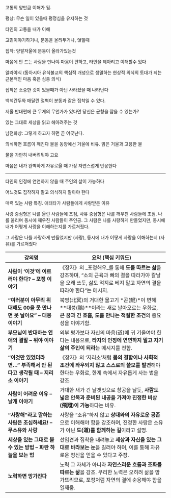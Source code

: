 고통의 양만큼 이해가 됨.

평상: 무슨 일이 있을때 평정심을 유지하는 것

타인의 고통을 내가 이해

고민이야기하거나, 분동을 올려두거나, 얹힐때

집착: 양팔저울에 분동이 올라가있는것

마음에 안 드는 사람을 만나야 마음이 편하고, 타인을 헤아리고 이해할수 있다


알라야식 (동아시아 유식불교의 핵심적 개녕으로 생멸하는 현상적 의식의 토대가 되는 근본적인 마음 혹은 심층 의식)

집착은 소중한 것이 있을때가 아닌 사라졌을 때 나타난다

백척간두와 매달린 절벽이 분동과 같은 집착일 수 있다.

저울 반대편에 큰 무게의 무언가가 있다면 당신은 균형을 잡을 수 있는가?

있는 그대로 세상을 읽고 헤아려주는 것

남전화상: 그렇게 하고자 하면 곧 어긋난다.

의식하면 흐름이 깨진다
물을 동양에선 거울에 비유. 맑은 거울과 고용한 물

물을 가만히 내버려둬야 고요

마음은 내가 완벽하게 자유로울 때 가장 자연스럽게 반응한다

---

타인의 인정에 연연하지 않을 때 주인의 삶이 가능하다

어느것도 집착하지 말고 의식하지 말아야 한다

매력 있는 사람 특징. 애태타가  사람들에게 사랑받은 이유

사랑 중심형은 나를 울린 사람들에 초점, 사유 중심형은 나를 깨우친 사람들에 초점.
나를 울리며 동시에 깨우친 사람들이 주인공. 그 사람은 나를 사랑하게 만들었지만, 동시에 내가 어떻게 사랑을 이해하는지를 가르쳐줬다.

그 사람은 나를 사랑하게 만들었지만 (사랑), 동시에 내가 어떻게 사랑을 이해하는지 (사유)를 가르쳐줬다

| 강의명                                          | 요약 (핵심 키워드)                                                                                          |
| -------------------------------------------- | ---------------------------------------------------------------------------------------------------- |
| **사람이 ‘이것’에 이르러야 한다? – 포정 이야기**              | 《장자》의 _포정해우_를 통해 **도를 따르는 삶**을 강조하며, “소의 근육과 뼈의 결을 따라가야 칼날을 오래 쓰듯, 삶도 억지로 베지 말고 자연의 결을 따라야 한다”는 메시지. |
| **“여러분이 아무리 위대해도 00을 못 만나면 못 날아요” – 대붕 이야기** | 북명(北冥)의 거대한 물고기 *곤(鯤)*이 변해 **대붕(鵬)**이라는 새로 날아오르는 우화로, **큰 꿈과 긴 호흡, 도를 만나는 적절한 조건**의 중요성을 이야기함.       |
| **부모님이 반대하는 연애의 결말 – 위야 이야기**                | 외부 평가보다 자신의 마음(道)에 귀 기울여야 한다는 내용으로, **타자의 인정에 연연하지 말고 자기 삶의 주인이 되라**는 메시지를 전함.                       |
| **“이것만 있었더라면…” 부족해서 안 된다고 생각될 때 – 지리소 이야기**  | 《장자》의 ‘지리소’처럼 **몸의 결함이나 사회적 조건에 좌우되지 않고 스스로의 쓸모를 발견**해야 한다는 우화로, 한계 속에서 자유롭게 사는 법을 강조.               |
| **사람이 어려운 이유 – 날개 이야기**                      | 거대한 새가 긴 날갯짓으로 창공을 날듯, **사람도 넓은 안목과 준비된 내공을 가져야 진정한 비상(飛翔)이 가능**하다는 비유.                              |
| **“사랑해”라고 말하는 사람은 조심하세요! – 무소유와 사랑**         | 사랑을 “소유”하지 않고 **상대와의 자유로운 공존**으로 이해해야 함을 강조하며, 진정한 사랑은 소유가 아닌 **도(道)를 함께하는 길**이라고 설명.                |
| **세상을 있는 그대로 볼 수 있는 방법 – 파란 하늘을 보는 법**       | 선입견과 집착을 내려놓고 **세상과 자신을 있는 그대로 바라보는 눈**을 길러야 하며, 이를 통해 자유로운 정신을 얻을 수 있다고 주장.                         |
| **노력하면 망가진다**                                | 노력 그 자체가 아니라 **자연스러운 흐름과 조화를 따르는 삶**을 강조. 무리한 노력은 오히려 삶을 망가뜨리므로, 포정처럼 자연의 결에 순응해야 함을 일깨움.            |
